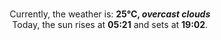 <p  align="center"><br/>Currently, the weather is: <b> 25°C, <i>overcast clouds</i></b></br>Today, the sun rises at <b>05:21</b> and sets at <b>19:02</b>.</p>